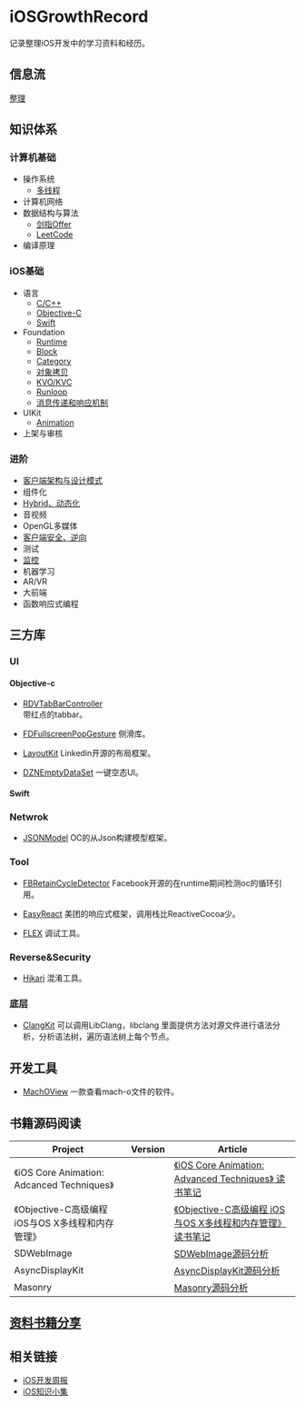 # iOSGrowthRecord
记录整理iOS开发中的学习资料和经历。

## 信息流
[整理](https://github.com/DogeCoding/iOSGrowthRecord/blob/master/信息流整理.md)

## 知识体系

### 计算机基础
- 操作系统
    - [多线程]()
- 计算机网络
- 数据结构与算法
    - [剑指Offer]()
    - [LeetCode]()
- 编译原理

### iOS基础
- 语言
    - [C/C++]()
    - [Objective-C]()
    - [Swift]()
- Foundation
    - [Runtime]()
    - [Block]()
    - [Category]()
    - [对象拷贝]()
    - [KVO/KVC]()
    - [Runloop]()
    - [消息传递和响应机制]()
- UIKit
    - [Animation]() 
- 上架与审核

### 进阶
- [客户端架构与设计模式]()
- 组件化
- [Hybrid、动态化](https://github.com/DogeCoding/iOSGrowthRecord/blob/master/进阶/Hybrid、动态化.md)
- 音视频
- OpenGL多媒体
- [客户端安全、逆向](https://github.com/DogeCoding/iOSGrowthRecord/blob/master/进阶/客户端安全、逆向.md)
- 测试
- [监控]()
- 机器学习
- AR/VR
- 大前端
- 函数响应式编程

## 三方库

### UI
#### Objective-c
- [RDVTabBarController](https://github.com/robbdimitrov/RDVTabBarController)  
带红点的tabbar。

- [FDFullscreenPopGesture](https://github.com/forkingdog/FDFullscreenPopGesture)
侧滑库。

- [LayoutKit](https://github.com/linkedin/LayoutKit)
Linkedin开源的布局框架。

- [DZNEmptyDataSet](https://github.com/dzenbot/DZNEmptyDataSet)
一键空态UI。

#### Swift


### Netwrok
- [JSONModel](https://github.com/jsonmodel/jsonmodel)
OC的从Json构建模型框架。



### Tool
- [FBRetainCycleDetector](https://github.com/facebook/FBRetainCycleDetector)
Facebook开源的在runtime期间检测oc的循环引用。

- [EasyReact](https://github.com/meituan/EasyReact)
美团的响应式框架，调用栈比ReactiveCocoa少。

- [FLEX](https://github.com/Flipboard/FLEX)
调试工具。

### Reverse&Security
- [Hikari](https://github.com/HikariObfuscator/Hikari)
混淆工具。

### 底层
- [ClangKit](https://github.com/macmade/ClangKit)
可以调用LibClang，libclang 里面提供方法对源文件进行语法分析，分析语法树，遍历语法树上每个节点。

## 开发工具
- [MachOView](https://sourceforge.net/projects/machoview/)
一款查看mach-o文件的软件。


## 书籍源码阅读
| Project | Version | Article |
| --- | --- | --- |
| 《iOS Core Animation: Adcanced Techniques》 | | [《iOS Core Animation: Advanced Techniques》 读书笔记](https://github.com/DogeCoding/iOSGrowthRecord/blob/master/书籍源码阅读/《iOS%20Core%20Animation:%20Advanced%20Techniques》%20读书笔记.md) |
| 《Objective-C高级编程 iOS与OS X多线程和内存管理》 | | [《Objective-C高级编程 iOS与OS X多线程和内存管理》读书笔记]() |
| SDWebImage |  | [SDWebImage源码分析](https://github.com/DogeCoding/iOSGrowthRecord/blob/master/书籍源码阅读/SDWebImage%20源码分析.md) |
| AsyncDisplayKit |  | [AsyncDisplayKit源码分析](https://github.com/DogeCoding/iOSGrowthRecord/blob/master/书籍源码阅读/AsyncDisplayKit源码阅读笔记.md) |
| Masonry |  | [Masonry源码分析](https://github.com/DogeCoding/iOSGrowthRecord/blob/master/书籍源码阅读/Masonry%20源码分析.md) |

## [资料书籍分享](https://1drv.ms/f/s!AsKq6CB6Leg4a3L-YDMqhpLrch8)


## 相关链接
- [iOS开发周报](https://github.com/SwiftOldDriver/iOS-Weekly)
- [iOS知识小集](https://github.com/southpeak/iOS-tech-set)





